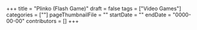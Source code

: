 +++
title = "Plinko (Flash Game)"
draft = false
tags = ["Video Games"]
categories = [""]
pageThumbnailFile = ""
startDate = ""
endDate = "0000-00-00"
contributors = []
+++
